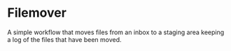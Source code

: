 # Filemover

A simple workflow that moves files from an inbox to a staging area keeping a log of the files that have been moved.